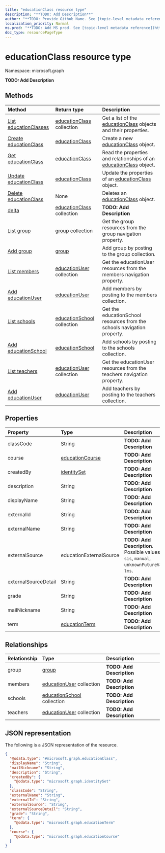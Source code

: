 ```yaml
---
title: "educationClass resource type"
description: "**TODO: Add Description**"
author: "**TODO: Provide Github Name. See [topic-level metadata reference](https://msgo.azurewebsites.net/add/document/guidelines/metadata.html#topic-level-metadata)**"
localization_priority: Normal
ms.prod: "**TODO: Add MS prod. See [topic-level metadata reference](https://msgo.azurewebsites.net/add/document/guidelines/metadata.html#topic-level-metadata)**"
doc_type: resourcePageType
---
```


# educationClass resource type

Namespace: microsoft.graph

**TODO: Add Description**

## Methods
|Method|Return type|Description|
|:---|:---|:---|
|[List educationClasses](../api/educationclass-list.md)|[educationClass](../resources/educationclass.md) collection|Get a list of the [educationClass](../resources/educationclass.md) objects and their properties.|
|[Create educationClass](../api/educationclass-create.md)|[educationClass](../resources/educationclass.md)|Create a new [educationClass](../resources/educationclass.md) object.|
|[Get educationClass](../api/educationclass-get.md)|[educationClass](../resources/educationclass.md)|Read the properties and relationships of an [educationClass](../resources/educationclass.md) object.|
|[Update educationClass](../api/educationclass-update.md)|[educationClass](../resources/educationclass.md)|Update the properties of an [educationClass](../resources/educationclass.md) object.|
|[Delete educationClass](../api/educationclass-delete.md)|None|Deletes an [educationClass](../resources/educationclass.md) object.|
|[delta](../api/educationclass-delta.md)|[educationClass](../resources/educationclass.md) collection|**TODO: Add Description**|
|[List group](../api/educationclass-list-group.md)|[group](../resources/group.md) collection|Get the group resources from the group navigation property.|
|[Add group](../api/educationclass-post-group.md)|[group](../resources/group.md)|Add group by posting to the group collection.|
|[List members](../api/educationclass-list-members.md)|[educationUser](../resources/educationuser.md) collection|Get the educationUser resources from the members navigation property.|
|[Add educationUser](../api/educationclass-post-members.md)|[educationUser](../resources/educationuser.md)|Add members by posting to the members collection.|
|[List schools](../api/educationclass-list-schools.md)|[educationSchool](../resources/educationschool.md) collection|Get the educationSchool resources from the schools navigation property.|
|[Add educationSchool](../api/educationclass-post-schools.md)|[educationSchool](../resources/educationschool.md)|Add schools by posting to the schools collection.|
|[List teachers](../api/educationclass-list-teachers.md)|[educationUser](../resources/educationuser.md) collection|Get the educationUser resources from the teachers navigation property.|
|[Add educationUser](../api/educationclass-post-teachers.md)|[educationUser](../resources/educationuser.md)|Add teachers by posting to the teachers collection.|

## Properties
|Property|Type|Description|
|:---|:---|:---|
|classCode|String|**TODO: Add Description**|
|course|[educationCourse](../resources/educationcourse.md)|**TODO: Add Description**|
|createdBy|[identitySet](../resources/identityset.md)|**TODO: Add Description**|
|description|String|**TODO: Add Description**|
|displayName|String|**TODO: Add Description**|
|externalId|String|**TODO: Add Description**|
|externalName|String|**TODO: Add Description**|
|externalSource|educationExternalSource|**TODO: Add Description**. Possible values are: `sis`, `manual`, `unknownFutureValue`, `lms`.|
|externalSourceDetail|String|**TODO: Add Description**|
|grade|String|**TODO: Add Description**|
|mailNickname|String|**TODO: Add Description**|
|term|[educationTerm](../resources/educationterm.md)|**TODO: Add Description**|

## Relationships
|Relationship|Type|Description|
|:---|:---|:---|
|group|[group](../resources/group.md)|**TODO: Add Description**|
|members|[educationUser](../resources/educationuser.md) collection|**TODO: Add Description**|
|schools|[educationSchool](../resources/educationschool.md) collection|**TODO: Add Description**|
|teachers|[educationUser](../resources/educationuser.md) collection|**TODO: Add Description**|

## JSON representation
The following is a JSON representation of the resource.
<!-- {
  "blockType": "resource",
  "keyProperty": "id",
  "@odata.type": "microsoft.graph.educationClass",
  "openType": false
}
-->
``` json
{
  "@odata.type": "#microsoft.graph.educationClass",
  "displayName": "String",
  "mailNickname": "String",
  "description": "String",
  "createdBy": {
    "@odata.type": "microsoft.graph.identitySet"
  },
  "classCode": "String",
  "externalName": "String",
  "externalId": "String",
  "externalSource": "String",
  "externalSourceDetail": "String",
  "grade": "String",
  "term": {
    "@odata.type": "microsoft.graph.educationTerm"
  },
  "course": {
    "@odata.type": "microsoft.graph.educationCourse"
  }
}
```

